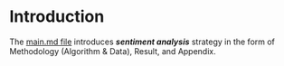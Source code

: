 # Introduction

The [main.md file](https://github.com/SciEcon/SRS2021/blob/main/More%20about%20the%20paper/Sentiment%20Analysis/main.md) introduces ***sentiment analysis*** strategy in the form of Methodology (Algorithm & Data), Result, and Appendix.
